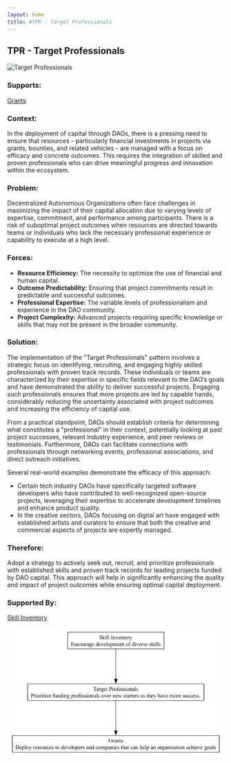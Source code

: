```yaml
---
layout: home
title: #TPR - Target Professionals
---
```


## TPR - Target Professionals

![Target Professionals](./output/illustration/target_professionals_illustration_v3.png)

### Supports:

[Grants](./grants.html)

### Context:

In the deployment of capital through DAOs, there is a pressing need to ensure that resources - particularly financial investments in projects via grants, bounties, and related vehicles - are managed with a focus on efficacy and concrete outcomes. This requires the integration of skilled and proven professionals who can drive meaningful progress and innovation within the ecosystem.

### Problem:

Decentralized Autonomous Organizations often face challenges in maximizing the impact of their capital allocation due to varying levels of expertise, commitment, and performance among participants. There is a risk of suboptimal project outcomes when resources are directed towards teams or individuals who lack the necessary professional experience or capability to execute at a high level.

### Forces:

- **Resource Efficiency:** The necessity to optimize the use of financial and human capital.
- **Outcome Predictability:** Ensuring that project commitments result in predictable and successful outcomes.
- **Professional Expertise:** The variable levels of professionalism and experience in the DAO community.
- **Project Complexity:** Advanced projects requiring specific knowledge or skills that may not be present in the broader community.

### Solution:

The implementation of the "Target Professionals" pattern involves a strategic focus on identifying, recruiting, and engaging highly skilled professionals with proven track records. These individuals or teams are characterized by their expertise in specific fields relevant to the DAO’s goals and have demonstrated the ability to deliver successful projects. Engaging such professionals ensures that more projects are led by capable hands, considerably reducing the uncertainty associated with project outcomes and increasing the efficiency of capital use.

From a practical standpoint, DAOs should establish criteria for determining what constitutes a "professional" in their context, potentially looking at past project successes, relevant industry experience, and peer reviews or testimonials. Furthermore, DAOs can facilitate connections with professionals through networking events, professional associations, and direct outreach initiatives.

Several real-world examples demonstrate the efficacy of this approach:
- Certain tech industry DAOs have specifically targeted software developers who have contributed to well-recognized open-source projects, leveraging their expertise to accelerate development timelines and enhance product quality.
- In the creative sectors, DAOs focusing on digital art have engaged with established artists and curators to ensure that both the creative and commercial aspects of projects are expertly managed.

### Therefore:

Adopt a strategy to actively seek out, recruit, and prioritize professionals with established skills and proven track records for leading projects funded by DAO capital. This approach will help in significantly enhancing the quality and impact of project outcomes while ensuring optimal capital deployment.

### Supported By:

[Skill Inventory](./skill_inventory.html)

![Target Professionals](./output/target_professionals_specific_graph_v3.png)


